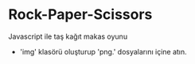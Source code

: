 # Rock-Paper-Scissors
Javascript ile taş kağıt makas oyunu

- 'img' klasörü oluşturup 'png.' dosyalarını içine atın.
